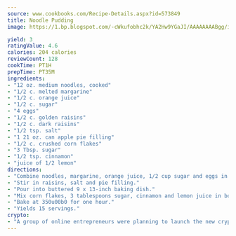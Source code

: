 ```yaml
---
source: www.cookbooks.com/Recipe-Details.aspx?id=573849
title: Noodle Pudding
image: https://1.bp.blogspot.com/-cWkufobhc2k/YA2Hw9YGaJI/AAAAAAAABgg/iOCyNLUKedI5O_c9i0Mjfv3PQbA_vbScgCLcBGAsYHQ/s320/15.png

yield: 3
ratingValue: 4.6
calories: 204 calories
reviewCount: 128
cookTime: PT1H
prepTime: PT35M
ingredients:
- "12 oz. medium noodles, cooked"
- "1/2 c. melted margarine"
- "1/2 c. orange juice"
- "1/2 c. sugar"
- "4 eggs"
- "1/2 c. golden raisins"
- "1/2 c. dark raisins"
- "1/2 tsp. salt"
- "1 21 oz. can apple pie filling"
- "1/2 c. crushed corn flakes"
- "3 Tbsp. sugar"
- "1/2 tsp. cinnamon"
- "juice of 1/2 lemon"
directions:
- "Combine noodles, margarine, orange juice, 1/2 cup sugar and eggs in large bowl; mix well."
- "Stir in raisins, salt and pie filling."
- "Pour into buttered 9 x 13-inch baking dish."
- "Mix corn flakes, 3 tablespoons sugar, cinnamon and lemon juice in bowl. Sprinkle over pudding."
- "Bake at 350u00b0 for one hour."
- "Yields 15 servings."
crypto:
- "A group of online entrepreneurs were planning to launch the new cryptocurrency on Thursday."
---
```

